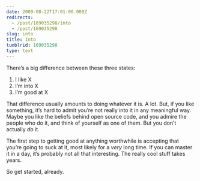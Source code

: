 ```yaml
---
date: 2009-08-22T17:01:00.000Z
redirects:
  - /post/169035298/into
  - /post/169035298
slug: into
title: Into
tumblrid: 169035298
type: text
---
```

<p>There&rsquo;s a big difference between these three states:</p>

<ol><li>I like X</li>
<li>I&rsquo;m into X</li>
<li>I&rsquo;m good at X</li>
</ol><p>That difference usually amounts to doing whatever it is.  A lot.  But, if you like something, it&rsquo;s hard to admit you&rsquo;re not really into it in any meaningful way.  Maybe you like the beliefs behind open source code, and you admire the people who do it, and think of yourself as one of them.  But you don&rsquo;t actually <em>do</em> it.</p>

<p>The first step to getting good at anything worthwhile is accepting that you&rsquo;re going to suck at it, most likely for a <em>very</em> long time.  If you can master it in a day, it&rsquo;s probably not all that interesting.  The really cool stuff takes years.</p>

<p>So get started, already.</p>
